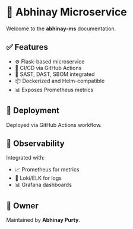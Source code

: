 # 🚀 Abhinay Microservice

Welcome to the **abhinay-ms** documentation.

## ✅ Features

- ⚙️ Flask-based microservice  
- 🤖 CI/CD via GitHub Actions  
- 🔐 SAST, DAST, SBOM integrated  
- 📦 Dockerized and Helm-compatible  
- 📊 Exposes Prometheus metrics  

## 🚀 Deployment

Deployed via GitHub Actions workflow.

## 🧭 Observability

Integrated with:

- 📈 Prometheus for metrics  
- 📄 Loki/ELK for logs  
- 📊 Grafana dashboards  

## 👤 Owner

Maintained by **Abhinay Purty**.

